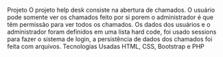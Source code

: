 Projeto
O projeto help desk consiste na abertura de chamados. O usuário pode somente ver os chamados feito por si porem o administrador é que têm permissão para ver todos os chamados. Os dados dos usuários e o administrador foram definidos em uma lista hard code, foi usado sessions para fazer o sistema de login, a persistência de dados dos chamados foi feita com arquivos.
Tecnologias Usadas
HTML, CSS, Bootstrap e PHP
